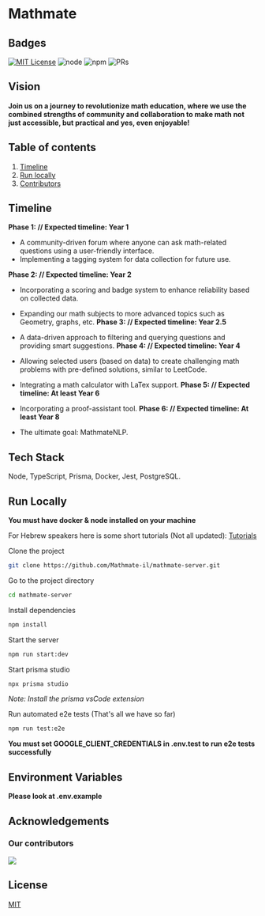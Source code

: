 # Mathmate

## Badges

[![MIT License](https://img.shields.io/badge/License-MIT-green.svg)](https://choosealicense.com/licenses/mit/)
![node](https://img.shields.io/badge/node-16.13.1-green)
![npm](https://img.shields.io/badge/npm-8.1.2-green)
![PRs](https://img.shields.io/badge/PRs-Welcome-green)

## Vision

**Join us on a journey to revolutionize math education, where we use the combined strengths of community and collaboration to make math not just accessible, but practical and yes, even enjoyable!**

## Table of contents

1. [Timeline](#timeline)
2. [Run locally](#run-locally)
3. [Contributors](#contributors)

## Timeline <a name='timeline' />

**Phase 1: // Expected timeline: Year 1**

- A community-driven forum where anyone can ask math-related questions using a user-friendly interface.
- Implementing a tagging system for data collection for future use.

**Phase 2: // Expected timeline: Year 2**

- Incorporating a scoring and badge system to enhance reliability based on collected data.
- Expanding our math subjects to more advanced topics such as Geometry, graphs, etc.
  **Phase 3: // Expected timeline: Year 2.5**

- A data-driven approach to filtering and querying questions and providing smart suggestions.
  **Phase 4: // Expected timeline: Year 4**

- Allowing selected users (based on data) to create challenging math problems with pre-defined solutions, similar to LeetCode.
- Integrating a math calculator with LaTex support.
  **Phase 5: // Expected timeline: At least Year 6**

- Incorporating a proof-assistant tool.
  **Phase 6: // Expected timeline: At least Year 8**

- The ultimate goal: MathmateNLP.

## Tech Stack

Node, TypeScript, Prisma, Docker, Jest, PostgreSQL.

## Run Locally <a name='run-locally' />

**You must have docker & node installed on your machine**

For Hebrew speakers here is some short tutorials (Not all updated): [Tutorials](https://www.youtube.com/playlist?list=PLHhHN29St7TV5thp8GI9sRdrm2EZc46wC)

Clone the project

```bash
git clone https://github.com/Mathmate-il/mathmate-server.git
```

Go to the project directory

```bash
cd mathmate-server
```

Install dependencies

```bash
npm install
```

Start the server

```bash
npm run start:dev
```

Start prisma studio

```bash
npx prisma studio
```

_Note: Install the prisma vsCode extension_

Run automated e2e tests (That's all we have so far)

```bash
npm run test:e2e
```

**You must set GOOGLE_CLIENT_CREDENTIALS in .env.test to run e2e tests successfully**

## Environment Variables

**Please look at .env.example**

## Acknowledgements

### Our contributors <a name='contributors' />

<a href="https://github.com/Mathmate-il/Mathmate-server/graphs/contributors">
  <img src="https://contrib.rocks/image?repo=Mathmate-il/Mathmate-server" />
</a>

## License

[MIT](https://choosealicense.com/licenses/mit/)
